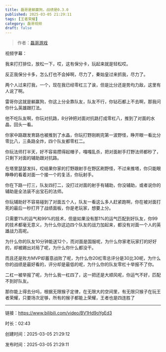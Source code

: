 ```yaml
---
title: 磊哥是躺赢狗，战绩是0.3.0
published: 2025-03-05 21:29:11
tags: [王者荣耀]
category: 磊哥视频
draft: false
---
```



> 作者：[磊哥游戏](https://space.bilibili.com/268941858?spm_id_from=333.788.upinfo.head.click)

视频字幕：

我来打打排位，放松一下，哎，这有保分卡，玩起来就是轻松哎。

反正我保分卡多，怎么打也不会掉啊，尽力了，秦始皇过来抓我，尽力了。

两个人过来打我，一个，现在我已经零杠三了诶，但是比分还是势均力敌，这里有人说了啊。

雷哥你这就是躺赢狗，你这上分全靠队友，队友不行，你钻石都上不去啊，那我问你什么英雄跟打法。

他不吃队友啊，你玩对抗路，8分钟把对面对抗路打成零杠八，推到了对面的水晶，回头一看。

你家中路跟发育路也被推到了水晶，你玩打野刚刷完第一波野怪，睁开眼一看比分零比八，三条路全炸，四个队友都零杠二。

你玩法师打半天，好不容易攒得起帽子，嘎嘎乱杀，把对面射手打野法师都秒了，只剩下对面的辅助跟对抗路。

在塔里瑟瑟发抖，哎结果你家的打野跟射手在野区刷野怪，不过来推塔，你只能眼睁睁的看着对面一个接一个的复活，你玩射手。

你在下路一打三，队友四打二，没打过对面的射手有辅助，你没辅助，或者说你的辅助是全法装不出宝石的法师。

你玩辅助好不容易碰到了对面五个人，队友一看这么多人赶紧跑啊，你在被对面打死的最后一秒打开了战绩面板，你是老玩家，想要上分。

只需要1%的运气和99%的技术，但是如果没有那1%的运气匹配到好队友，你99的技术都毫无意义，为什么你这边四个队友的战力加起来，都没有对面一个人的英雄战力高呢。

为什么你的队友10分钟能送12个，而对面是国服呢，为什么你家老玩家打的好好的，却被踢出对局了呢，为什么你什么都没干。

而且还是败方MVP却蓄意战败了呢，为什么你20杠零总评分是30比30呢，为什么你的战绩是最好看的，评分却是最低的呢，为什么你的队友零杠十举报不了你。

二杠一被举报了呢，为什么我一杠四了，这一把还是大顺风呢，你运气不好，匹配不到好队友。

那你能上得去分吗，根据无限猴子定律，在无限大的空间里，有无限只猴子在玩王者荣耀，只要场次足够，所有的猴子都能上荣耀，王者也是四连胜了

---


链接：https://www.bilibili.com/video/BV1Hd9oYgEd3



时长：02:43

创建时间：2025-03-05 21:29:12

发布时间：2025-03-05 21:29:11
